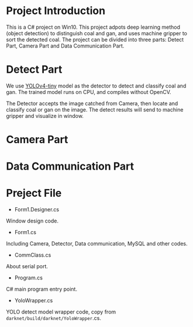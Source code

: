 # Project Introduction
This is a C# project on Win10. This project adpots deep learning method (object detection) to distinguish coal and gan, and uses machine gripper to sort the detected coal. The project can be divided into three parts: Detect Part, Camera Part and Data Communication Part.
# Detect Part
We use [YOLOv4-tiny](https://github.com/AlexeyAB/darknet) model as the detector to detect and classify coal and gan. The trained model runs on CPU, and compiles without OpenCV. 

The Detector accepts the image catched from Camera, then locate and classify coal or gan on the image. The detect results will send to machine gripper and visualize in window.
# Camera Part

# Data Communication Part

# Preject File
- Form1.Designer.cs

Window design code.

- Form1.cs

Including Camera, Detector, Data communication, MySQL and other codes.

- CommClass.cs

About serial port.

- Program.cs

C# main program entry point.

- YoloWrapper.cs

YOLO detect model wrapper code, copy from `darknet/build/darknet/YoloWrapper`.cs.
